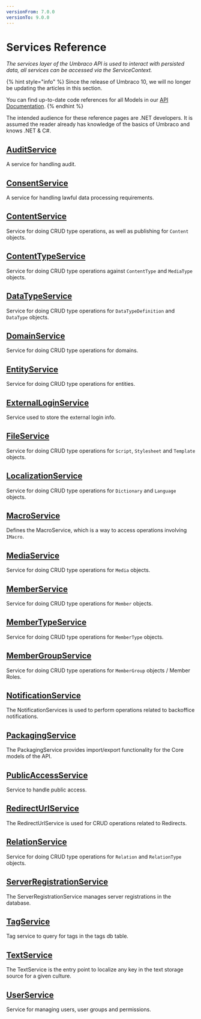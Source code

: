 ```yaml
---
versionFrom: 7.0.0
versionTo: 9.0.0
---
```


# Services Reference

_The services layer of the Umbraco API is used to interact with persisted data, all services can be accessed via the ServiceContext._

{% hint style="info" %}
Since the release of Umbraco 10, we will no longer be updating the articles in this section.

You can find up-to-date code references for all Models in our [API Documentation](https://apidocs.umbraco.com/v10/csharp/api/Umbraco.Cms.Core.Services.html).
{% endhint %}

The intended audience for these reference pages are .NET developers. It is assumed the reader already has knowledge of the basics of Umbraco and knows .NET & C#.

## [AuditService](auditservice.md)

A service for handling audit.

## [ConsentService](consentservice.md)

A service for handling lawful data processing requirements.

## [ContentService](contentservice/)

Service for doing CRUD type operations, as well as publishing for `Content` objects.

## [ContentTypeService](contenttypeservice/)

Service for doing CRUD type operations against `ContentType` and `MediaType` objects.

## [DataTypeService](datatypeservice.md)

Service for doing CRUD type operations for `DataTypeDefinition` and `DataType` objects.

## [DomainService](domainservice.md)

Service for doing CRUD type operations for domains.

## [EntityService](entityservice.md)

Service for doing CRUD type operations for entities.

## [ExternalLoginService](externalloginservice.md)

Service used to store the external login info.

## [FileService](fileservice.md)

Service for doing CRUD type operations for `Script`, `Stylesheet` and `Template` objects.

## [LocalizationService](localizationservice/)

Service for doing CRUD type operations for `Dictionary` and `Language` objects.

## [MacroService](macroservice.md)

Defines the MacroService, which is a way to access operations involving `IMacro`.

## [MediaService](mediaservice.md)

Service for doing CRUD type operations for `Media` objects.

## [MemberService](memberservice.md)

Service for doing CRUD type operations for `Member` objects.

## [MemberTypeService](membertypeservice.md)

Service for doing CRUD type operations for `MemberType` objects.

## [MemberGroupService](membergroupservice.md)

Service for doing CRUD type operations for `MemberGroup` objects / Member Roles.

## [NotificationService](notificationservice.md)

The NotificationServices is used to perform operations related to backoffice notifications.

## [PackagingService](packagingservice.md)

The PackagingService provides import/export functionality for the Core models of the API.

## [PublicAccessService](publicaccessservice.md)

Service to handle public access.

## [RedirectUrlService](redirecturlservice.md)

The RedirectUrlService is used for CRUD operations related to Redirects.

## [RelationService](relationservice.md)

Service for doing CRUD type operations for `Relation` and `RelationType` objects.

## [ServerRegistrationService](serverregistrationservice.md)

The ServerRegistrationService manages server registrations in the database.

## [TagService](tagservice.md)

Tag service to query for tags in the tags db table.

## [TextService](textservice.md)

The TextService is the entry point to localize any key in the text storage source for a given culture.

## [UserService](userservice/)

Service for managing users, user groups and permissions.
